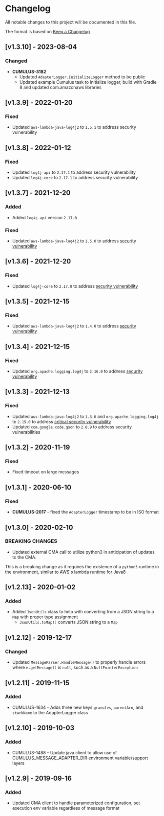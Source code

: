 # Changelog

All notable changes to this project will be documented in this file.

The format is based on [Keep a Changelog](http://keepachangelog.com/en/1.0.0/)

## [v1.3.10] - 2023-08-04

### Changed

- **CUMULUS-3182**
  - Updated `AdapterLogger.InitializeLogger` method to be public
  - Updated example Cumulus task to initialize logger, build with Gradle 8 and
  updated com.amazonaws libraries

## [v1.3.9] - 2022-01-20

### Fixed

- Updated `aws-lambda-java-log4j2` to `1.5.1` to address security vulnerability

## [v1.3.8] - 2022-01-12

### Fixed

- Updated `log4j-api` to `2.17.1` to address security vulnerability
- Updated `log4j-core` to `2.17.1` to address security vulnerability

## [v1.3.7] - 2021-12-20

### Added

- Added `log4j-api` version `2.17.0`

### Fixed

- Updated `aws-lambda-java-log4j2` to `1.5.0` to address [security vulnerability](https://nvd.nist.gov/vuln/detail/CVE-2021-45105)

## [v1.3.6] - 2021-12-20

### Fixed

- Updated `log4j-core` to `2.17.0` to address [security vulnerability](https://nvd.nist.gov/vuln/detail/CVE-2021-45105)

## [v1.3.5] - 2021-12-15

### Fixed

- Updated `aws-lambda-java-log4j2` to `1.4.0` to address [security vulnerability](https://github.com/advisories/GHSA-jfh8-c2jp-5v3q)

## [v1.3.4] - 2021-12-15

### Fixed

- Updated `org.apache.logging.log4j` to `2.16.0` to address [security vulnerability](https://github.com/advisories/GHSA-jfh8-c2jp-5v3q)

## [v1.3.3] - 2021-12-13

### Fixed

- Updated `aws-lambda-java-log4j2` to `1.3.0` and `org.apache.logging.log4j` to `2.15.0` to address [critical security vulnerability](https://cve.mitre.org/cgi-bin/cvename.cgi?name=CVE-2021-44228)
- Updated `com.google.code.gson` to `2.8.9` to address security vulnerabilities

## [v1.3.2] - 2020-11-19

### Fixed

- Fixed timeout on large messages

## [v1.3.1] - 2020-06-10

### Fixed

- **CUMULUS-2017** - fixed the `AdapterLogger` timestamp to be in ISO format

## [v1.3.0] - 2020-02-10

### BREAKING CHANGES

- Updated external CMA call to utilize python3 in anticipation of updates to the CMA.

This is a breaking change as it requires the existence of a `python3` runtime in the environment, similar to AWS's lambda runtime for Java8

## [v1.2.13] - 2020-01-02

### Added

- Added `JsonUtils` class to help with converting from a JSON string to a `Map` with proper type assignment
  - `JsonUtils.toMap()` converts JSON string to a `Map`

## [v1.2.12] - 2019-12-17

### Changed

- Updated `MessageParser.HandleMessage()` to properly handle errors where `e.getMessage()` is `null`, such as a `NullPointerException`

## [v1.2.11] - 2019-11-15

### Added

- CUMULUS-1634 - Adds three new keys `granules`, `parentArn`, and `stackName` to the AdapterLogger class

## [v1.2.10] - 2019-10-03

### Added

- CUMULUS-1488 - Update java client to allow use of CUMULUS_MESSAGE_ADAPTER_DIR environment variable/support layers

## [v1.2.9] - 2019-09-16

### Added

- Updated CMA client to handle parameterized configuration, set execution env variable regardless of message format
